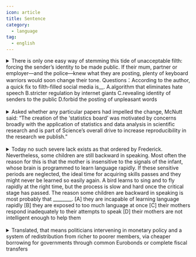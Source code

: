 ```yaml
---
icon: article
title: Sentence
category:
  - language
tag:
  - english
---
```


<details>
  <summary>
    There is only one easy way of stemming this tide of unacceptable filth: forcing the sender’s identity to be made public. If their mum, partner or employer—and the police—knew what they are posting, plenty of keyboard warriors would soon change their tone.
    Questions：According to the author, a quick fix to filth-filled social media is__.
    A.algorithm that eliminates hate speech
    B.stricter regulation by internet giants
    C.revealing identity of senders to the public
    D.forbid the posting of unpleasant words
  </summary>

- stem /stem/ 封堵，堵住
- filth /fɪlθ/ 肮脏，龌龊
- keyboard warriors /ˈwɒrɪəz/ 键盘侠
- tone /təʊn/ 语气

Lack of space forbids further treatment of the topic here. 由于篇幅所限，这里不能深入阐述这个问题。

![主干](./assets/20230228163235.png)

参考译文：制止这种不可接受的污秽潮流只有一个简单的方法：迫使消息的发送者公开自己的身份。

![主干](./assets/20232280.png)

参考译文：一旦键盘侠们的妈妈、伴侣或雇主——和警察——知道他们正在发布的内容，他们中的很多人很快就会改变自己的语气。

根据作者的观点，快速解决充斥着污秽的社交媒体是 A. （消除仇恨言论的算法）A 选项没有提及。 B. （来自互联网巨头的更严格的监管）B 选项没有提及 C. （向其他用户透露发言者的身份）对应第一句！ D. （禁止发表令人不快的言论）D 选项错误。

[原文](https://mp.weixin.qq.com/s/ZEithbnpXDFHJUkQUGGPtA)

</details>

<br />
<details>
  <summary>
    Asked whether any particular papers had impelled the change, McNutt said: “The creation of the ‘statistics board’ was motivated by concerns broadly with the application of statistics and data analysis in scientific research and is part of Science’s overall drive to increase reproducibility in the research we publish.”
  </summary>
  
- impel/ imˈpel / v.促使；驱策；迫使
- board / bɔ:d / n.(公司或其他机构的)董事会，委员会，理事会
- motivate / ˈməutiveit / v.成为…的动机；是…的原因；激励
- drive / draiv / n.驱动；推动；迫使
- reproducibility / riprə,dju:sə'biliti / n.再现性；再生性

Asked whether any particular papers had impelled the change, 是过去分词作状语的结构，省略了连词和主谓，原句应该是“When McNutt was asked whether any particular papers had impelled the change”。 ![impelled](./assets/20230303140818.jpg)

翻译： 当被问及是否因为某些特定的论文而促成了这次改变，麦克纳特说：“‘统计委员会’的创建是受对科学研究中统计和数据分析应用的广泛关切的驱动，也是《科学》为提升其发表研究的可复制性的全面努力的一部分。”

</details>

<br />
<details>
  <summary>
    Today no such severe lack exists as that ordered by Frederick. Nevertheless, some children are still backward in speaking. Most often the reason for this is that the mother is insensitive to the signals of the infant, whose brain is programmed to learn language rapidly. If these sensitive periods are neglected, the ideal time for acquiring skills passes and they might never be learned so easily again. A bird learns to sing and to fly rapidly at the right time, but the process is slow and hard once the critical stage has passed.
    The reason some children are backward in speaking is most probably that ________.  
    [A] they are incapable of learning language rapidly
    [B] they are exposed to too much language at once
    [C] their mothers respond inadequately to their attempts to speak
    [D] their mothers are not intelligent enough to help them

  </summary>

1. severe 严重的
2. backward 向后的
3. insensitive 不敏感的
4. infant 婴儿
5. neglect 忽视
6. incapable 无能力的
7. inadequately 不足的

![Object](./assets/20230314132931.png) 参考译文：今天不存在像 Frederick 所要求的那种（照顾）的严重缺失。 ![Object](./assets/20230321103727.png) 参考译文：但是有些孩子在说话方面依然落后。

![Object](./assets/20230314133145.png) 参考译文：原因常常就是，婴儿的大脑本来学语言很快，但母亲对于婴儿发出的信号并不敏感。（这个调序是不是很机智！）

If these sensitive periods are neglected, the ideal **time** for acquiring skills **passes** and they might never be learned so easily again. ![Object](./assets/20230321103740.png) 参考译文：如果这些敏感期被忽略了，那么获得（语言）技能的理想时期就错过了，这些（孩子）可能就再也不能容易地学习这些技能了。

A bird learns to sing and to fly rapidly at the right time, but the process is slow and hard once the critical stage has passed. ![bird](./assets//20230321104650.png) 小鸟在恰当的时间能很快地学会唱歌和飞行，但是一旦这个关键时期错过了这个过程就会变得非常缓慢。

所以思考题：

一些孩子在说话方面比较慢，最有可能的原因是什么？

精确定位到第三句：

Most often the reason for this is that the mother is insensitive to the signals of the infant, whose brain is programmed to learn language rapidly.原因常常就是，婴儿的大脑本来学语言很快，但母亲对于婴儿发出的信号并不敏感。

尤其是：

the mother is insensitive to the signals of the infant= their mothers respond inadequately to their attempts to speak，他们的母亲对于他们说话的尝试没有做出充分的回应，完美的替换！

所以正确答案是 C！

A 和 B 的主语一看就知道不对！

D 选项的主语对了，但是和母亲的智力没有关系！

就是看母亲是不是敏感，也就是有没有做出充分的回应！

[A] 他们不能很快的学习语言。

[B] 他们同时面对太多的语言，**Be exposed to** = **be confronted with** 面对 （绝对必考短语！）  
[C] 他们的母亲对于他们说话的尝试没有做出充分的回应 [D] 他们的母亲不够聪明没法帮他们。

</details>
<br />
<details>
  <summary>
    Translated, that means politicians intervening in monetary policy and a system of redistribution from richer to poorer members, via cheaper borrowing for governments through common Eurobonds or complete fiscal transfers

  </summary>

- intervene / ˌintəˈvi:n / v.干预；介入；插手
- monetary / ˈmʌnitri / adj.货币的；钱的
- redistribution / ˌri:distriˈbju:ʃn / n.重新分配
- via / ˈvaiə / prep.通过；经过
- fiscal / ˈfiskl / adj.财政的 ![Object](./assets/640.jpg) 句首 `Translated` 作伴随状语，等同于“即”之意。that 在这里是代词作主语，不是引导从句

翻译

> 换种说法就是，通过“欧洲共同债券或完整的财政转移实现政府的低息借贷”这种形式，政客们对货币政策以及贫困与富裕成员国间收入再分配体制实施干预。

</details>
